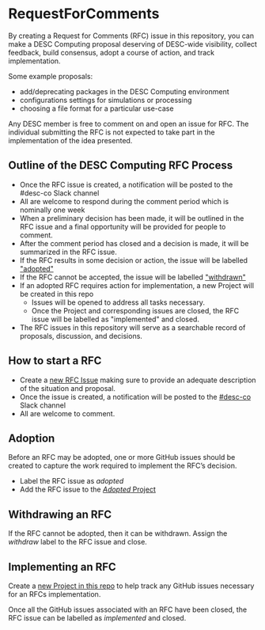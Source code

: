 # RequestForComments

By creating a Request for Comments (RFC) issue in this repository, you can make a DESC Computing proposal deserving of DESC-wide visibility, collect feedback, build consensus, adopt a course of action, and track implementation.

Some example proposals:
* add/deprecating packages in the DESC Computing environment
* configurations settings for simulations or processing
* choosing a file format for a particular use-case  

Any DESC member is free to comment on and open an issue for RFC. The individual submitting the RFC is not expected to take part in the implementation of the idea presented.

## Outline of the DESC Computing RFC Process

* Once the RFC issue is created, a notification will be posted to the #desc-co Slack channel
* All are welcome to respond during the comment period which is nominally one week
* When a preliminary decision has been made, it will be outlined in the RFC issue and a final opportunity will be provided for people to comment.
* After the comment period has closed and a decision is made, it will be summarized in the RFC issue.
* If the RFC results in some decision or action, the issue will be labelled ["adopted"](#adoption)
* If the RFC cannot be accepted, the issue will be labelled ["withdrawn"](#withdrawing-an-rfc)
* If an adopted RFC requires action for implementation, a new Project will be created in this repo
  * Issues will be opened to address all tasks necessary.
  * Once the Project and corresponding issues are closed, the RFC issue will be labelled as "implemented" and closed.
* The RFC issues in this repository will serve as a searchable record of proposals, discussion, and decisions.

## How to start a RFC
* Create a [new RFC Issue](https://github.com/LSSTDESC/RequestForComments/issues) making sure to provide an adequate description of the situation and proposal.
* Once the issue is created, a notification will be posted to the [#desc-co](https://lsstc.slack.com/archives/C2M6H2LAX) Slack channel
* All are welcome to comment.


## Adoption

Before an RFC may be adopted, one or more GitHub issues should be created to capture the work required to implement the RFC’s decision.

* Label the RFC issue as *adopted* 
* Add the RFC issue to the [*Adopted* Project](https://github.com/LSSTDESC/RequestForComments/projects/1)

## Withdrawing an RFC

If the RFC cannot be adopted, then it can be withdrawn. Assign the *withdraw* label to the RFC issue and close.

## Implementing an RFC

Create a [new Project in this repo](https://github.com/LSSTDESC/RequestForComments/projects) to help track any GitHub issues necessary for an RFCs implementation.

Once all the GitHub issues associated with an RFC have been closed, the RFC issue can be labelled as *implemented* and closed.

